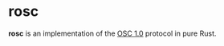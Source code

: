 # rosc

**rosc** is an implementation of the [OSC 1.0](http://opensoundcontrol.org/spec-1_0) protocol in pure Rust.
